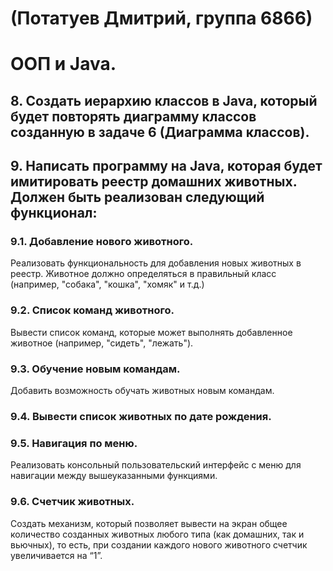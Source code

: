 # (Потатуев Дмитрий, группа 6866)
# ООП и Java.

## 8. Создать иерархию классов в Java, который будет повторять диаграмму классов созданную в задаче 6 (Диаграмма классов).



## 9. Написать программу на Java, которая будет имитировать реестр домашних животных. Должен быть реализован следующий функционал:

### 9.1. Добавление нового животного.
Реализовать функциональность для добавления новых животных в реестр. Животное должно определяться в правильный класс (например, "собака", "кошка", "хомяк" и т.д.)

### 9.2. Список команд животного.
Вывести список команд, которые может выполнять добавленное животное (например, "сидеть", "лежать").

### 9.3. Обучение новым командам.
Добавить возможность обучать животных новым командам.

### 9.4. Вывести список животных по дате рождения.

### 9.5. Навигация по меню.
Реализовать консольный пользовательский интерфейс с меню для навигации между вышеуказанными функциями.

### 9.6. Счетчик животных.
Создать механизм, который позволяет вывести на экран общее количество созданных животных любого типа (как домашних, так и вьючных), то есть, при создании каждого нового животного счетчик увеличивается на “1”. 